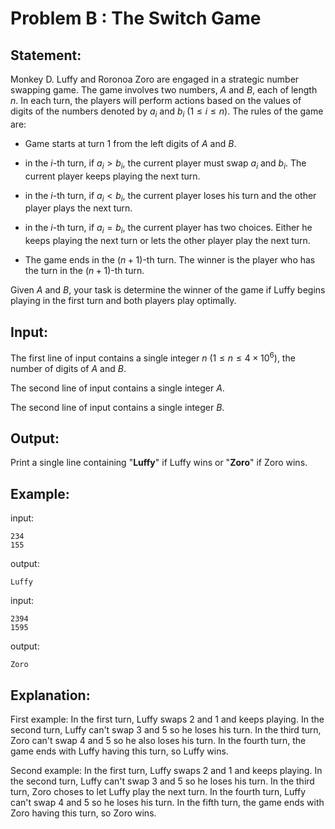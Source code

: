 # Problem B : The Switch Game

## Statement:
Monkey D. Luffy and Roronoa Zoro are engaged in a strategic number swapping game. The game involves two numbers, $A$ and  $B$, each of length $n$. In each turn, the players will perform actions based on the values of digits of the numbers denoted by $a_i$ and $b_i$ ($1 \leq i \leq n$).
The rules of the game are:

 - Game starts at turn 1 from the left digits of $A$ and $B$.

 - in the $i$-th turn, if $a_i > b_i$, the current player must swap $a_i$ and $b_i$. The current player keeps playing the next turn.

 - in the $i$-th turn, if $a_i < b_i$, the current player loses his turn and the other player plays the next turn.

 - in the $i$-th turn, if $a_i = b_i$, the current player has two choices. Either he keeps playing the next turn or lets the other player play the next turn.

 - The game ends in the ${(n+1)}$-th turn. The winner is the player who has the turn in the ${(n+1)}$-th turn.

Given $A$ and $B$, your task is determine the winner of the game if Luffy begins playing in the first turn and both players play optimally.  

## Input:
The first line of input contains a single integer $n$ ($1 \leq n \leq 4 \times 10^6$), the number of digits of $A$ and $B$.

The second line of input contains a single integer $A$.

The second line of input contains a single integer $B$.

## Output:
Print a single line containing "**Luffy**" if Luffy wins or "**Zoro**" if Zoro wins. 

## Example:
input:
```
234
155
```
output:
```
Luffy
```
input:
```
2394
1595
```
output:
```
Zoro
```

## Explanation:
First example: 
In the first turn, Luffy swaps 2 and 1 and keeps playing. In the second turn, Luffy can't swap 3 and 5 so he loses his turn. In the third turn, Zoro can't swap 4 and 5 so he also loses his turn. In the fourth turn, the game ends with Luffy having this turn, so Luffy wins.

Second example:
In the first turn, Luffy swaps 2 and 1 and keeps playing. In the second turn, Luffy can't swap 3 and 5 so he loses his turn. In the third turn, Zoro choses to let Luffy play the next turn. In the fourth turn, Luffy can't swap 4 and 5 so he loses his turn. In the fifth turn, the game ends with Zoro having this turn, so Zoro wins.
